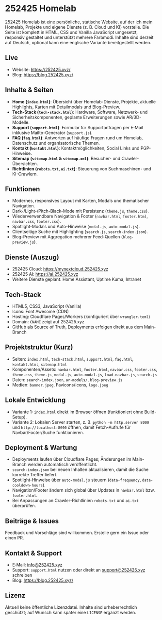 # 252425 Homelab

252425 Homelab ist eine persönliche, statische Website, auf der ich mein Homelab, Projekte und eigene Dienste (z. B. Cloud und KI) vorstelle. Die Seite ist komplett in HTML, CSS und Vanilla JavaScript umgesetzt, responsiv gestaltet und unterstützt mehrere Farbmodi. Inhalte sind derzeit auf Deutsch, optional kann eine englische Variante bereitgestellt werden.

## Live

- Website: https://252425.xyz/
- Blog: https://blog.252425.xyz/

## Inhalte & Seiten

- **Home (`index.html`)**: Übersicht über Homelab-Dienste, Projekte, aktuelle Highlights, Karten mit Detailmodals und Blog-Preview.
- **Tech‑Stack (`tech-stack.html`)**: Hardware, Software, Netzwerk- und Sicherheitskomponenten, geplante Erweiterungen sowie AR/3D-Modelle.
- **Support (`support.html`)**: Formular für Supportanfragen per E‑Mail inklusive Mailto-Generator (`support.js`).
- **FAQ (`faq.html`)**: Antworten auf häufige Fragen rund um Homelab, Datenschutz und organisatorische Themen.
- **Kontakt (`kontakt.html`)**: Kontaktmöglichkeiten, Social Links und PGP-Hinweise.
- **Sitemap (`sitemap.html` & `sitemap.xml`)**: Besucher- und Crawler-Übersichten.
- **Richtlinien (`robots.txt`, `ai.txt`)**: Steuerung von Suchmaschinen- und KI-Crawlern.

## Funktionen

- Modernes, responsives Layout mit Karten, Modals und thematischer Navigation.
- Dark-/Light-/Pitch-Black-Mode mit Persistenz (`theme.js`, `theme.css`).
- Wiederverwendbare Navigation & Footer (`navbar.html`, `footer.html`, `navbar.css`, `footer.css`).
- Spotlight-Modals und Auto-Hinweise (`modal.js`, `auto-modal.js`).
- Clientseitige Suche mit Highlighting (`search.js`, `search-index.json`).
- Blog-Preview mit Aggregation mehrerer Feed-Quellen (`blog-preview.js`).

## Dienste (Auszug)

- 252425 Cloud: https://mynextcloud.252425.xyz
- 252425 AI: https://ai.252425.xyz
- Weitere Dienste geplant: Home Assistant, Uptime Kuma, Intranet

## Tech-Stack

- HTML5, CSS3, JavaScript (Vanilla)
- Icons: Font Awesome (CDN)
- Hosting: Cloudflare Pages/Workers (konfiguriert über `wrangler.toml`)
- Domain: `CNAME` zeigt auf 252425.xyz
- GitHub als Source of Truth, Deployments erfolgen direkt aus dem Main-Branch

## Projektstruktur (Kurz)

- Seiten: `index.html`, `tech-stack.html`, `support.html`, `faq.html`, `kontakt.html`, `sitemap.html`
- Komponenten/Assets: `navbar.html`, `footer.html`, `navbar.css`, `footer.css`, `theme.css`, `theme.js`, `modal.js`, `auto-modal.js`, `load-navbar.js`, `search.js`
- Daten: `search-index.json`, `ar-models/`, `blog-preview.js`
- Medien: `banner.jpeg`, Favicons/Icons, `logo.jpeg`

## Lokale Entwicklung

- Variante 1: `index.html` direkt im Browser öffnen (funktioniert ohne Build-Setup).
- Variante 2: Lokalen Server starten, z. B. `python -m http.server 8000` und `http://localhost:8000` öffnen, damit Fetch-Aufrufe für Navbar/Footer/Suche funktionieren.

## Deployment & Wartung

- Deployments laufen über Cloudflare Pages; Änderungen im Main-Branch werden automatisch veröffentlicht.
- `search-index.json` bei neuen Inhalten aktualisieren, damit die Suche korrekte Treffer liefert.
- Spotlight-Hinweise über `auto-modal.js` steuern (`data-frequency`, `data-cooldown-hours`).
- Navigation/Footer ändern sich global über Updates in `navbar.html` bzw. `footer.html`.
- Bei Anpassungen an Crawler-Richtlinien `robots.txt` und `ai.txt` überprüfen.

## Beiträge & Issues

Feedback und Vorschläge sind willkommen. Erstelle gern ein Issue oder einen PR.

## Kontakt & Support

- E‑Mail: info@252425.xyz
- Support: `support.html` nutzen oder direkt an support@252425.xyz schreiben
- Blog: https://blog.252425.xyz/

## Lizenz

Aktuell keine öffentliche Lizenzdatei. Inhalte sind urheberrechtlich geschützt; auf Wunsch kann später eine `LICENSE` ergänzt werden.
